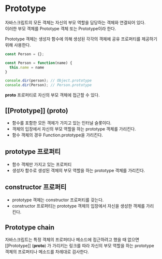 # Prototype
자바스크립트의 모든 객체는 자신의 부모 역할을 담당하는 객체와 연결되어 있다.      
이러한 부모 객체를 Prototype 객체 또는 Prototype이라 한다.      

Prototype 객체는 생성자 함수에 의해 생성된 각각의 객체에 공유 프로퍼티를 제공하기 위해 사용한다.

```javascript
const Person = {};

const Person = function(name) {
  this.name = name
}

console.dir(person); // Object.prototype
console.dir(Person); // Person.prototype
```
__proto__ 프로퍼티로 자신의 부모 객체에 접근할 수 있다. 

## [[Prototype]] (__proto__)
* 함수를 포함한 모든 객체가 가지고 있는 인터널 슬롯이다.
* 객체의 입장에서 자신의 부모 역할을 하는 prototype 객체를 가리킨다.
* 함수 객체의 경우 Function.prototype을 가리킨다.

## prototype 프로퍼티
* 함수 객체만 가지고 있는 프로퍼티
* 생성자 함수로 생성된 객체의 부모 역할을 하는 prototype 객체를 가리킨다.

## constructor 프로퍼티
* prototype 객체는 constructor 프로퍼티를 갖는다. 
* constructor 프로퍼티는 prototype 객체의 입장에서 자신을 생성한 객체를 가리킨다.

## Prototype chain
자바스크립트는 특정 객체의 프로퍼티나 메소드에 접근하려고 했을 때 없으면       
[[Prototype]] (__proto__) 가 가리키는 링크를 따라 자신의 부모 역할을 하는 prototype 객체의 프로퍼티나 메소드를 차례대로 검사한다.
